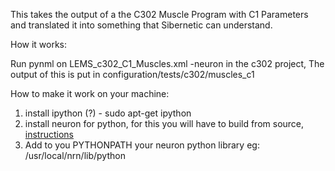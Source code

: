 This takes the output of a the C302 Muscle Program with C1 Parameters and translated it into something that Sibernetic can understand.

How it works:

Run pynml on LEMS_c302_C1_Muscles.xml -neuron in the c302 project, The output of this is put in configuration/tests/c302/muscles_c1


How to make it work on your machine:

1. install ipython (?) - sudo apt-get ipython
2. install neuron for python, for this you will have to build from source, [instructions](http://www.tc.umn.edu/~haszx010/files/vpl_dbs_docs/Installation.html)
3. Add to you PYTHONPATH your neuron python library eg: /usr/local/nrn/lib/python
